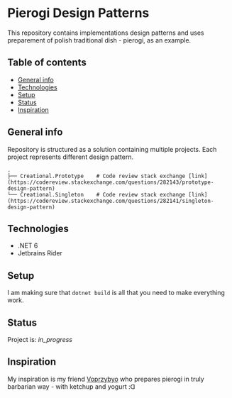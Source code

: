 # Pierogi Design Patterns
This repository contains implementations design patterns and uses preparement of polish traditional dish - pierogi, as an example.


## Table of contents
* [General info](#general-info)
* [Technologies](#technologies)
* [Setup](#setup)
* [Status](#status)
* [Inspiration](#inspiration)


## General info
Repository is structured as a solution containing multiple projects. Each project represents different design pattern.

    .
    ├── Creational.Prototype    # Code review stack exchange [link](https://codereview.stackexchange.com/questions/282143/prototype-design-pattern)
    └── Creational.Singleton    # Code review stack exchange [link](https://codereview.stackexchange.com/questions/282141/singleton-design-pattern)


## Technologies
* .NET 6
* Jetbrains Rider 


## Setup
I am making sure that `dotnet build` is all that you need to make everything work. 


## Status
Project is: _in_progress_


## Inspiration
My inspiration is my friend [Voprzybyo](https://github.com/Voprzybyo) who prepares pierogi in truly barbarian way - with ketchup and yogurt :ᗡ 
